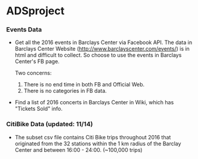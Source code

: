 # ADSproject

### Events Data
- Get all the 2016 events in Barclays Center via Facebook API.
  The data in Barclays Center Website (http://www.barclayscenter.com/events/) is in html and difficult to collect. So choose    to use the events in Barclays Center's FB page.
  
  Two concerns:
  1. There is no end time in both FB and Official Web.
  2. There is no categories in FB data.

- Find a list of 2016 concerts in Barclays Center in Wiki, which has "Tickets Sold" info.

### CitiBike Data (updated: 11/14)
- The subset csv file contains Citi Bike trips throughout 2016 that originated from the 32 stations within the 1 km radius of the Barclay Center and between 16:00 - 24:00. (~100,000 trips)